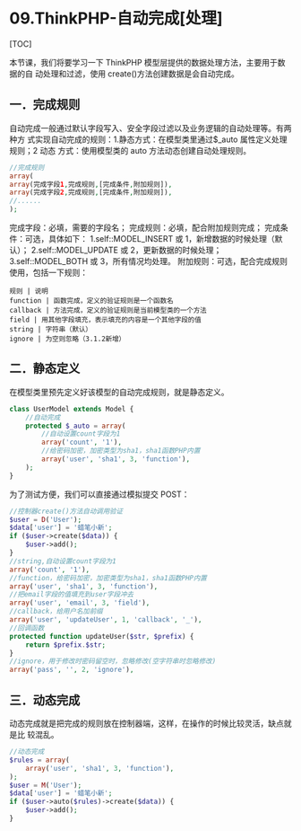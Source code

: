 # 09.ThinkPHP-自动完成[处理]
[TOC]

本节课，我们将要学习一下 ThinkPHP 模型层提供的数据处理方法，主要用于数据的自
动处理和过滤，使用 create()方法创建数据是会自动完成。
## 一．完成规则
自动完成一般通过默认字段写入、安全字段过滤以及业务逻辑的自动处理等。有两种方
式实现自动完成的规则：1.静态方式：在模型类里通过$_auto 属性定义处理规则；2 动态
方式：使用模型类的 auto 方法动态创建自动处理规则。
```php
//完成规则
array(
array(完成字段1,完成规则,[完成条件,附加规则]),
array(完成字段2,完成规则,[完成条件,附加规则]),
//......
);
```
完成字段：必填，需要的字段名；
完成规则：必填，配合附加规则完成；
完成条件：可选，具体如下：
1.self::MODEL_INSERT 或 1，新增数据的时候处理（默认）；
2.self::MODEL_UPDATE 或 2，更新数据的时候处理；
3.self::MODEL_BOTH 或 3，所有情况均处理。
附加规则：可选，配合完成规则使用，包括一下规则：
```table
规则 | 说明
function | 函数完成，定义的验证规则是一个函数名
callback | 方法完成，定义的验证规则是当前模型类的一个方法
field | 用其他字段填充，表示填充的内容是一个其他字段的值
string | 字符串（默认）
ignore | 为空则忽略（3.1.2新增）
```

## 二．静态定义
在模型类里预先定义好该模型的自动完成规则，就是静态定义。
```php
class UserModel extends Model {
    //自动完成
    protected $_auto = array(
        //自动设置count字段为1
        array('count', '1'),
        //给密码加密，加密类型为sha1，sha1函数PHP内置
        array('user', 'sha1', 3, 'function'),
    );
}
```
为了测试方便，我们可以直接通过模拟提交 POST：
```php
//控制器create()方法自动调用验证
$user = D('User');
$data['user'] = '蜡笔小新';
if ($user->create($data)) {
    $user->add();
}
//string,自动设置count字段为1
array('count', '1'),
//function，给密码加密，加密类型为sha1，sha1函数PHP内置
array('user', 'sha1', 3, 'function'),
//把email字段的值填充到user字段冲去
array('user', 'email', 3, 'field'),
//callback，给用户名加前缀
array('user', 'updateUser', 1, 'callback', '_'),
//回调函数
protected function updateUser($str, $prefix) {
    return $prefix.$str;
}
//ignore，用于修改时密码留空时，忽略修改(空字符串时忽略修改)
array('pass', '', 2, 'ignore'),
```

## 三．动态完成
动态完成就是把完成的规则放在控制器端，这样，在操作的时候比较灵活，缺点就是比
较混乱。
```php
//动态完成
$rules = array(
    array('user', 'sha1', 3, 'function'),
);
$user = M('User');
$data['user'] = '蜡笔小新';
if ($user->auto($rules)->create($data)) {
    $user->add();
}
```